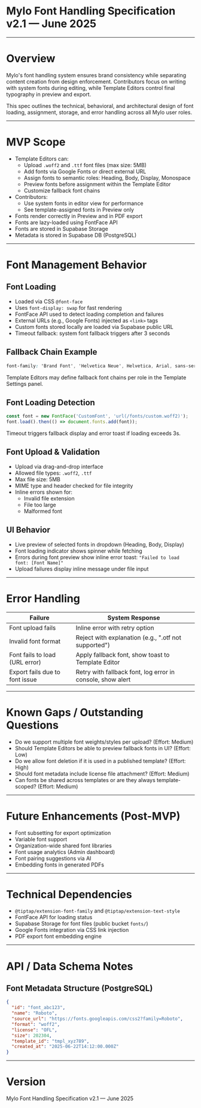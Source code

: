 
# Mylo Font Handling Specification v2.1 — June 2025

---

# Overview

Mylo's font handling system ensures brand consistency while separating content creation from design enforcement. Contributors focus on writing with system fonts during editing, while Template Editors control final typography in preview and export.

This spec outlines the technical, behavioral, and architectural design of font loading, assignment, storage, and error handling across all Mylo user roles.

---

# MVP Scope

- Template Editors can:
  - Upload `.woff2` and `.ttf` font files (max size: 5MB)
  - Add fonts via Google Fonts or direct external URL
  - Assign fonts to semantic roles: Heading, Body, Display, Monospace
  - Preview fonts before assignment within the Template Editor
  - Customize fallback font chains
- Contributors:
  - Use system fonts in editor view for performance
  - See template-assigned fonts in Preview only
- Fonts render correctly in Preview and in PDF export
- Fonts are lazy-loaded using FontFace API
- Fonts are stored in Supabase Storage
- Metadata is stored in Supabase DB (PostgreSQL)

---

# Font Management Behavior

## Font Loading

- Loaded via CSS `@font-face`
- Uses `font-display: swap` for fast rendering
- FontFace API used to detect loading completion and failures
- External URLs (e.g., Google Fonts) injected as `<link>` tags
- Custom fonts stored locally are loaded via Supabase public URL
- Timeout fallback: system font fallback triggers after 3 seconds

## Fallback Chain Example

```css
font-family: 'Brand Font', 'Helvetica Neue', Helvetica, Arial, sans-serif;
```

Template Editors may define fallback font chains per role in the Template Settings panel.

## Font Loading Detection

```ts
const font = new FontFace('CustomFont', 'url(/fonts/custom.woff2)');
font.load().then(() => document.fonts.add(font));
```

Timeout triggers fallback display and error toast if loading exceeds 3s.

## Font Upload & Validation

- Upload via drag-and-drop interface
- Allowed file types: `.woff2`, `.ttf`
- Max file size: 5MB
- MIME type and header checked for file integrity
- Inline errors shown for:
  - Invalid file extension
  - File too large
  - Malformed font

## UI Behavior

- Live preview of selected fonts in dropdown (Heading, Body, Display)
- Font loading indicator shows spinner while fetching
- Errors during font preview show inline error toast: `"Failed to load font: [Font Name]"`
- Upload failures display inline message under file input

---

# Error Handling

| Failure                          | System Response                                           |
|----------------------------------|------------------------------------------------------------|
| Font upload fails                | Inline error with retry option                            |
| Invalid font format              | Reject with explanation (e.g., ".otf not supported")     |
| Font fails to load (URL error)   | Apply fallback font, show toast to Template Editor        |
| Export fails due to font issue   | Retry with fallback font, log error in console, show alert|

---

# Known Gaps / Outstanding Questions

- Do we support multiple font weights/styles per upload? (Effort: Medium)
- Should Template Editors be able to preview fallback fonts in UI? (Effort: Low)
- Do we allow font deletion if it is used in a published template? (Effort: High)
- Should font metadata include license file attachment? (Effort: Medium)
- Can fonts be shared across templates or are they always template-scoped? (Effort: Medium)

---

# Future Enhancements (Post-MVP)

- Font subsetting for export optimization
- Variable font support
- Organization-wide shared font libraries
- Font usage analytics (Admin dashboard)
- Font pairing suggestions via AI
- Embedding fonts in generated PDFs

---

# Technical Dependencies

- `@tiptap/extension-font-family` and `@tiptap/extension-text-style`
- FontFace API for loading status
- Supabase Storage for font files (public bucket `fonts/`)
- Google Fonts integration via CSS link injection
- PDF export font embedding engine

---

# API / Data Schema Notes

## Font Metadata Structure (PostgreSQL)

```json
{
  "id": "font_abc123",
  "name": "Roboto",
  "source_url": "https://fonts.googleapis.com/css2?family=Roboto",
  "format": "woff2",
  "license": "OFL",
  "size": 202304,
  "template_id": "tmpl_xyz789",
  "created_at": "2025-06-22T14:12:00.000Z"
}
```

---

# Version

Mylo Font Handling Specification v2.1 — June 2025
